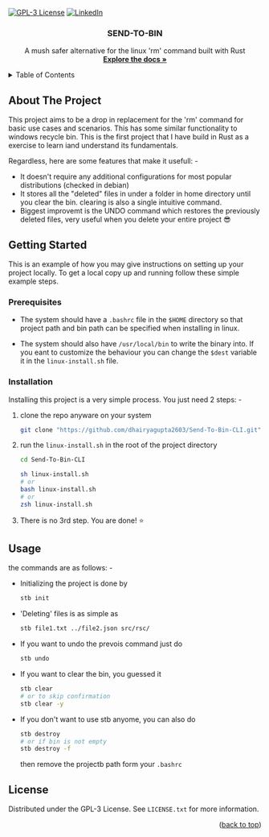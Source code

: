 <a name="readme-top"></a>

[![GPL-3 License][license-shield]][license-url]
[![LinkedIn][linkedin-shield]][linkedin-url]


<!-- PROJECT LOGO -->
<div align="center">
  <h3 align="center">SEND-TO-BIN</h3>

  <p align="center">
    A mush safer alternative for the linux 'rm' command built with Rust
    <br />
    <a href="https://github.com/dhairyagupta2603/Send-To-Bin-CLI"><strong>Explore the docs »</strong></a>
    <br />
  </p>
</div>


<!-- TABLE OF CONTENTS -->
<details>
  <summary>Table of Contents</summary>
  <ol>
    <li>
      <a href="#about-the-project">About The Project</a>
    </li>
    <li>
      <a href="#getting-started">Getting Started</a>
      <ul>
        <li><a href="#prerequisites">Prerequisites</a></li>
        <li><a href="#installation">Installation</a></li>
      </ul>
    </li>
    <li><a href="#usage">Usage</a></li>
    <li><a href="#license">License</a></li>
    
  </ol>
</details>



<!-- ABOUT THE PROJECT -->
## About The Project

This project aims to be a drop in replacement for the 'rm' command for basic use cases and scenarios. This has some similar functionality to windows recycle bin. This is the first project that I have build in Rust as a exercise to learn iand understand its fundamentals. 

Regardless, here are some features that make it usefull: -
* It doesn't require any additional configurations for most popular distributions (checked in debian)
* It stores all the "deleted" files in under a folder in home directory until you clear the bin. clearing is also a single intuitive command. 
* Biggest improvemt is the UNDO command which restores the previously deleted files, very useful when you delete your entire project :sunglasses:

<!-- GETTING STARTED -->
## Getting Started

This is an example of how you may give instructions on setting up your project locally.
To get a local copy up and running follow these simple example steps.

### Prerequisites

* The system should have a ```.bashrc``` file in the ```$HOME``` directory so that project path and bin path can be specified when installing in linux. 

* The system should also have ```/usr/local/bin``` to write the binary into. If you eant to customize the behaviour you can change the ```$dest``` variable it in the ```linux-install.sh``` file.

### Installation

Installing this project is a very simple process. You just need 2 steps: -
1. clone the repo anyware on your system 
    ```sh
    git clone "https://github.com/dhairyagupta2603/Send-To-Bin-CLI.git"
    ```

2. run the ```linux-install.sh``` in the root of the project directory
   ```sh
   cd Send-To-Bin-CLI

   sh linux-install.sh
   # or
   bash linux-install.sh 
   # or 
   zsh linux-install.sh
   ```
3. There is no 3rd step. You are done! :star: 

<!-- USAGE EXAMPLES -->
## Usage

the commands are as follows: -
* Initializing the project is done by 
  ```sh
  stb init
  ```
* 'Deleting' files is as simple as 
  ```sh
  stb file1.txt ../file2.json src/rsc/ 
  ```
* If you want to undo the prevois command just do 
  ```sh
  stb undo
  ```
* If you want to clear the bin, you guessed it
  ```sh
  stb clear
  # or to skip confirmation
  stb clear -y
  ```
* If you don't want to use stb anyome, you can also do 
  ```sh
  stb destroy
  # or if bin is not empty
  stb destroy -f 
  ```
  then remove the projectb path form your ```.bashrc```

<!-- LICENSE -->
## License

Distributed under the GPL-3 License. See `LICENSE.txt` for more information.

<p align="right">(<a href="#readme-top">back to top</a>)</p>


<!-- MARKDOWN LINKS & IMAGES -->
[license-shield]: https://img.shields.io/badge/LICENSE-GPL-3?style=for-the-badge
[linkedin-shield]: https://img.shields.io/badge/-LinkedIn-black.svg?style=for-the-badge&logo=linkedin&colorB=555
[linkedin-url]: https://www.linkedin.com/in/dhairya-gupta-2603m/
[license-url]: https://github.com/dhairyagupta2603/Send-To-Bin-CLI/blob/main/LICENSE.txt
